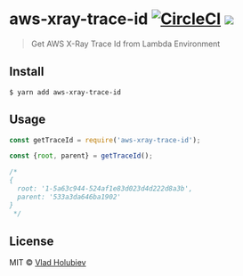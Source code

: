 # aws-xray-trace-id [![CircleCI](https://img.shields.io/circleci/project/github/vladgolubev/aws-xray-trace-id.svg)](https://circleci.com/gh/vladgolubev/aws-xray-trace-id) ![](https://img.shields.io/badge/code_style-prettier-ff69b4.svg)

> Get AWS X-Ray Trace Id from Lambda Environment

## Install

```
$ yarn add aws-xray-trace-id
```

## Usage

```js
const getTraceId = require('aws-xray-trace-id');

const {root, parent} = getTraceId();

/*
{
  root: '1-5a63c944-524af1e83d023d4d222d8a3b',
  parent: '533a3da646ba1902'
}
 */
```

## License

MIT © [Vlad Holubiev](http://vladholubiev.com)
